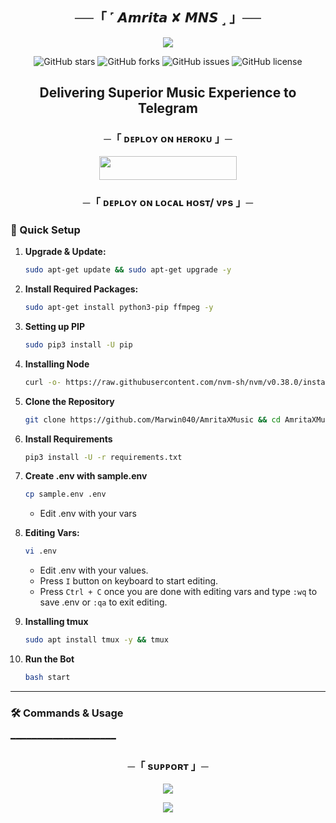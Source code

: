 <h2 align="center">
    ──「 ˹ 𝘼𝙢𝙧𝙞𝙩𝙖 ✘ 𝙈𝙉𝙎 ˼ 」──
</h2>

<p align="center">
  <img src="https://envs.sh/5SK.jpg">
</p>

<p align="center">
  <img src="https://img.shields.io/github/stars/Marwin040/AmritaXMusic?style=for-the-badge&color=pink" alt="GitHub stars">
  <img src="https://img.shields.io/github/forks/Marwin040/AmritaXMusic?style=for-the-badge&color=pink" alt="GitHub forks">
  <img src="https://img.shields.io/github/issues/Marwin040/AmritaXMusic?style=for-the-badge&color=yellow" alt="GitHub issues">
  <img src="https://img.shields.io/github/license/Marwin040/AmritaXMusic?style=for-the-badge&color=green" alt="GitHub license">
</p>

<h2 align="center">Delivering Superior Music Experience to Telegram</h2>

<h3 align="center">
    ─「 ᴅᴇᴩʟᴏʏ ᴏɴ ʜᴇʀᴏᴋᴜ 」─
</h3>

<p align="center"><a href="https://dashboard.heroku.com/new?template=https://github.com/Marwin040/AmritaXMusic"> <img src="https://img.shields.io/badge/Deploy%20On%20Heroku-black?style=for-the-badge&logo=heroku" width="220" height="38.45"/></a></p>

<h3 align="center">
    ─「 ᴅᴇᴩʟᴏʏ ᴏɴ ʟᴏᴄᴀʟ ʜᴏsᴛ/ ᴠᴘs 」─
</h3>

### 🔧 Quick Setup

1. **Upgrade & Update:**
   ```bash
   sudo apt-get update && sudo apt-get upgrade -y
   ```

2. **Install Required Packages:**
   ```bash
   sudo apt-get install python3-pip ffmpeg -y
   ```
3. **Setting up PIP**
   ```bash
   sudo pip3 install -U pip
   ```
4. **Installing Node**
   ```bash
   curl -o- https://raw.githubusercontent.com/nvm-sh/nvm/v0.38.0/install.sh | bash && source ~/.bashrc && nvm install v18
   ```
5. **Clone the Repository**
   ```bash
   git clone https://github.com/Marwin040/AmritaXMusic && cd AmritaXMusic
   ```
6. **Install Requirements**
   ```bash
   pip3 install -U -r requirements.txt
   ```
7. **Create .env  with sample.env**
   ```bash
   cp sample.env .env
   ```
   - Edit .env with your vars
8. **Editing Vars:**
   ```bash
   vi .env
   ```
   - Edit .env with your values.
   - Press `I` button on keyboard to start editing.
   - Press `Ctrl + C`  once you are done with editing vars and type `:wq` to save .env or `:qa` to exit editing.
9. **Installing tmux**
    ```bash
    sudo apt install tmux -y && tmux
    ```
10. **Run the Bot**
    ```bash
    bash start
    ```

---

### 🛠 Commands & Usage
━━━━━━━━━━━━━━━━━━━━

<h3 align="center">
    ─「 sᴜᴩᴩᴏʀᴛ 」─
</h3>

<p align="center">
<a href="https://t.me/Team_Supporty"><img src="https://img.shields.io/badge/-Support%20Group-blue.svg?style=for-the-badge&logo=Telegram"></a>
</p>

<p align="center">
<a href="https://t.me/The_Architect04"><img src="https://img.shields.io/badge/-Support%20Channel-blue.svg?style=for-the-badge&logo=Telegram"></a>
</p>


